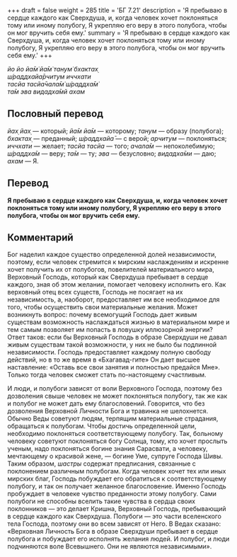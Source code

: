 +++
draft = false
weight = 285
title = 'БГ 7.21'
description = 'Я пребываю в сердце каждого как Сверхдуша, и, когда человек хочет поклоняться тому или иному полубогу, Я укрепляю его веру в этого полубога, чтобы он мог вручить себя ему.'
summary = 'Я пребываю в сердце каждого как Сверхдуша, и, когда человек хочет поклоняться тому или иному полубогу, Я укрепляю его веру в этого полубога, чтобы он мог вручить себя ему.'
+++

_йо йо йа̄м̇ йа̄м̇ танум̇ бхактах̣  
ш́раддхайа̄рчитум иччхати  
тасйа тасйа̄чала̄м̇ ш́раддха̄м̇  
та̄м эва видадха̄мй ахам_

## Пословный перевод

_йах̣_ _йах̣_ — который; _йа̄м_ _йа̄м_ — которому; _танум_ — образу (полубога); _бхактах̣_ — преданный; _ш́раддхайа̄_ — с верой; _арчитум_ — поклоняться; _иччхати_ — желает; _тасйа_ _тасйа_ — того; _ачала̄м_ — непоколебимую; _ш́раддха̄м_ — веру; _та̄м_ — ту; _эва_ — безусловно; _видадха̄ми_ — даю; _ахам_ — Я.

## Перевод

**Я пребываю в сердце каждого как Сверхдуша, и, когда человек хочет поклоняться тому или иному полубогу, Я укрепляю его веру в этого полубога, чтобы он мог вручить себя ему.**

## Комментарий

Бог наделил каждое существо определенной долей независимости, поэтому, если человек стремится к мирским наслаждениям и искренне хочет получить их от полубогов, повелителей материального мира, Верховный Господь, который как Сверхдуша пребывает в сердце каждого, зная об этом желании, помогает человеку исполнить его. Как верховный отец всех существ, Господь не посягает на их независимость, а, наоборот, предоставляет им все необходимое для того, чтобы осуществить свои материальные желания. Может возникнуть вопрос: почему всемогущий Господь дает живым существам возможность наслаждаться жизнью в материальном мире и тем самым позволяет им попасть в ловушку иллюзорной энергии? Ответ таков: если бы Верховный Господь в образе Сверхдуши не давал живым существам такой возможности, у них не было бы подлинной независимости. Господь предоставляет каждому полную свободу действий, но в то же время в «Бхагавад-гите» Он дает высшее наставление: «Оставь все свои занятия и полностью предайся Мне». Только тогда человек сможет стать по-настоящему счастливым.

И люди, и полубоги зависят от воли Верховного Господа, поэтому без дозволения свыше человек не может поклоняться полубогу, так же как и полубог не может дать ему благословений. Говорится, что без дозволения Верховной Личности Бога и травинка не шелохнется. Обычно Веды советуют людям, терпящим материальные страдания, обращаться к полубогам. Чтобы достичь определенной цели, необходимо поклоняться соответствующему полубогу. Так, больному человеку советуют поклоняться богу Солнца, тому, кто хочет прослыть ученым, надо поклоняться богине знания Сарасвати, а человеку, мечтающему о красивой жене, — богине Уме, супруге Господа Шивы. Таким образом, _шастры_ содержат предписания, связанные с поклонением различным полубогам. Когда человек хочет тех или иных мирских благ, Господь побуждает его обратиться к соответствующему полубогу, и так он получает желанное благословение. Именно Господь пробуждает в человеке чувство преданности этому полубогу. Сами полубоги не способны вселить такие чувства в сердца своих поклонников — это делает Кришна, Верховный Господь, пребывающий в сердце каждого как Сверхдуша. Полубоги — это части вселенского тела Господа, поэтому они во всем зависят от Него. В Ведах сказано: «Верховная Личность Бога в образе Сверхдуши пребывает в сердце полубога и побуждает его исполнять желания людей. И полубог, и люди подчиняются воле Всевышнего. Они не являются независимыми».
